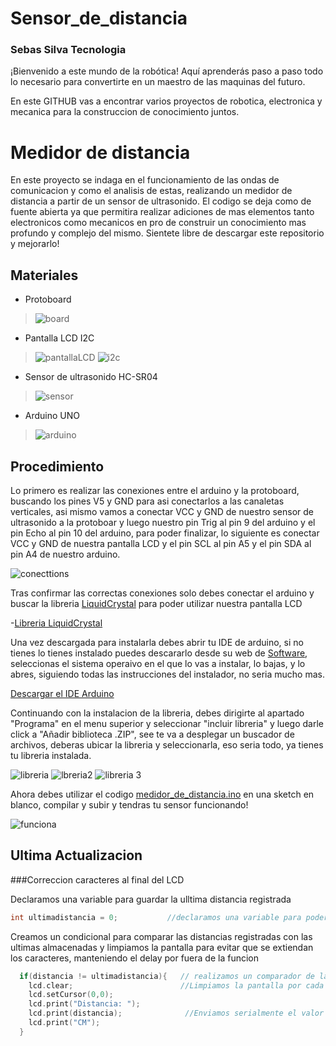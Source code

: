 # Sensor_de_distancia

### Sebas Silva Tecnologia
¡Bienvenido a este mundo de la robótica! Aquí aprenderás paso a paso todo lo necesario para convertirte en un maestro de las maquinas del futuro.

En este GITHUB vas a encontrar varios proyectos de robotica, electronica y mecanica para la construccion de conocimiento juntos.


# Medidor de distancia

En este proyecto se indaga en el funcionamiento de las ondas de comunicacion y como el analisis de estas, realizando un medidor de distancia a partir de un sensor de ultrasonido. El codigo se deja como de fuente abierta ya que permitira realizar adiciones de mas elementos tanto electronicos como mecanicos en pro de construir un conocimiento mas profundo y complejo del mismo. Sientete libre de descargar este repositorio y mejorarlo!

Materiales
-------------
- Protoboard
>![board](https://user-images.githubusercontent.com/79547422/206582590-f091d6be-6f4f-4c22-9c90-18e982a1f83e.JPG)

- Pantalla LCD I2C
>![pantallaLCD](https://user-images.githubusercontent.com/79547422/206582760-9ee3093d-c4ed-4e09-a602-16abbbc88a66.JPG)
>![i2c](https://user-images.githubusercontent.com/79547422/206582933-da1d68bb-adaf-4093-8aee-a7066959bc0f.JPG)

- Sensor de ultrasonido HC-SR04
>![sensor](https://user-images.githubusercontent.com/79547422/206583151-45003958-78ac-4130-960c-c730b9f2a559.jpg)

- Arduino UNO 
>![arduino](https://user-images.githubusercontent.com/79547422/206583391-c520780f-7c52-415b-9109-3f37045955c3.JPG)

Procedimiento
-------------

Lo primero es realizar las conexiones entre el arduino y la protoboard, buscando los pines V5 y GND para asi conectarlos a las canaletas verticales, asi mismo vamos a conectar VCC y GND de nuestro sensor de ultrasonido a la protoboar y luego nuestro pin Trig al pin 9 del arduino y el pin Echo al pin 10 del arduino, para poder finalizar, lo siguiente es conectar VCC y GND de nuestra pantalla LCD  y el pin SCL al pin A5 y el pin SDA al pin A4 de nuestro arduino.

![conecttions](https://user-images.githubusercontent.com/79547422/206584620-f3da291c-28f0-43cc-9e8c-4b87832c2e7e.JPG)

Tras confirmar las correctas conexiones solo debes conectar el arduino y buscar la libreria [LiquidCrystal](https://www.arduinolibraries.info/libraries/liquid-crystal-i2-c) para poder utilizar nuestra pantalla LCD

-[Libreria LiquidCrystal](https://www.arduinolibraries.info/libraries/liquid-crystal-i2-c) 

Una vez descargada para instalarla debes abrir tu IDE de arduino, si no tienes lo tienes instalado puedes descararlo desde su web de [Software](https://www.arduino.cc/en/software), seleccionas el sistema operaivo en el que lo vas a instalar, lo bajas, y lo abres, siguiendo todas las instrucciones del instalador, no seria mucho mas.

[Descargar el IDE Arduino](https://www.arduino.cc/en/software)

Continuando con la instalacion de la libreria, debes dirigirte al apartado "Programa" en el menu superior y seleccionar "incluir libreria" y luego darle click a "Añadir biblioteca .ZIP", see te va a desplegar un buscador de archivos, deberas ubicar la libreria y seleccionarla, eso seria todo, ya tienes tu libreria instalada.

![libreria](https://user-images.githubusercontent.com/79547422/206586250-6a74be28-a28d-4b18-bc78-724f57af0c7b.JPG)
![lbreria2](https://user-images.githubusercontent.com/79547422/206586258-bab70188-d279-40f7-9561-eb14637e9967.JPG)
![libreria 3](https://user-images.githubusercontent.com/79547422/206586262-afd6d818-10d5-44ac-901a-1a7e0e9b10df.JPG)

Ahora debes utilizar el codigo [medidor_de_distancia.ino](https://github.com/FryFr/Sensor_de_distancia/blob/main/medidor_de_distancia.ino) en una sketch en blanco, compilar y subir y tendras tu sensor funcionando!

![funciona](https://user-images.githubusercontent.com/79547422/206586560-e2c6390a-c030-408c-a6db-ea35ac2b7f6d.JPG)

Ultima Actualizacion
-------------

###Correccion caracteres al final del LCD

Declaramos una variable para guardar la ulltima distancia registrada
```C++
int ultimadistancia = 0;           //declaramos una variable para poder limpiar la pantalla LCD
```
Creamos un condicional para comparar las distancias registradas con las ultimas almacenadas y limpiamos la pantalla para evitar que se extiendan los caracteres, manteniendo el delay por fuera de la funcion
```C++
  if(distancia != ultimadistancia){   // realizamos un comparador de la distancia y la guardada de ultimo
    lcd.clear;                        //Limpiamos la pantalla por cada ciclo de datos encontrados
    lcd.setCursor(0,0);
    lcd.print("Distancia: ");
    lcd.print(distancia);              //Enviamos serialmente el valor de la distancia al LCD
    lcd.print("CM");
  }
```